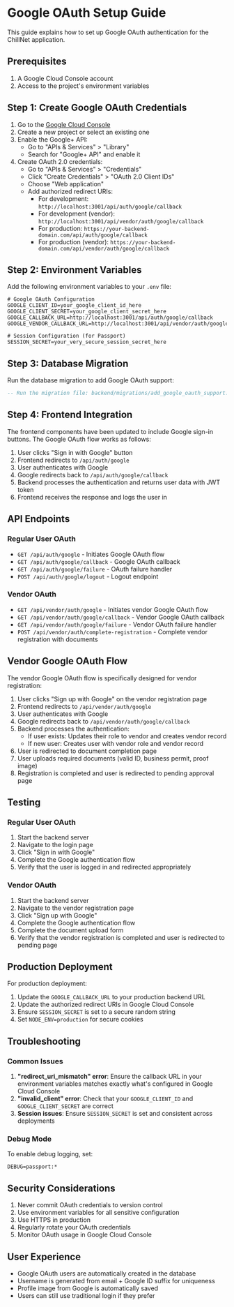 # Google OAuth Setup Guide

This guide explains how to set up Google OAuth authentication for the ChillNet application.

## Prerequisites

1. A Google Cloud Console account
2. Access to the project's environment variables

## Step 1: Create Google OAuth Credentials

1. Go to the [Google Cloud Console](https://console.cloud.google.com/)
2. Create a new project or select an existing one
3. Enable the Google+ API:
   - Go to "APIs & Services" > "Library"
   - Search for "Google+ API" and enable it
4. Create OAuth 2.0 credentials:
   - Go to "APIs & Services" > "Credentials"
   - Click "Create Credentials" > "OAuth 2.0 Client IDs"
   - Choose "Web application"
   - Add authorized redirect URIs:
     - For development: `http://localhost:3001/api/auth/google/callback`
     - For development (vendor): `http://localhost:3001/api/vendor/auth/google/callback`
     - For production: `https://your-backend-domain.com/api/auth/google/callback`
     - For production (vendor): `https://your-backend-domain.com/api/vendor/auth/google/callback`

## Step 2: Environment Variables

Add the following environment variables to your `.env` file:

```env
# Google OAuth Configuration
GOOGLE_CLIENT_ID=your_google_client_id_here
GOOGLE_CLIENT_SECRET=your_google_client_secret_here
GOOGLE_CALLBACK_URL=http://localhost:3001/api/auth/google/callback
GOOGLE_VENDOR_CALLBACK_URL=http://localhost:3001/api/vendor/auth/google/callback

# Session Configuration (for Passport)
SESSION_SECRET=your_very_secure_session_secret_here
```

## Step 3: Database Migration

Run the database migration to add Google OAuth support:

```sql
-- Run the migration file: backend/migrations/add_google_oauth_support.sql
```

## Step 4: Frontend Integration

The frontend components have been updated to include Google sign-in buttons. The Google OAuth flow works as follows:

1. User clicks "Sign in with Google" button
2. Frontend redirects to `/api/auth/google`
3. User authenticates with Google
4. Google redirects back to `/api/auth/google/callback`
5. Backend processes the authentication and returns user data with JWT token
6. Frontend receives the response and logs the user in

## API Endpoints

### Regular User OAuth
- `GET /api/auth/google` - Initiates Google OAuth flow
- `GET /api/auth/google/callback` - Google OAuth callback
- `GET /api/auth/google/failure` - OAuth failure handler
- `POST /api/auth/google/logout` - Logout endpoint

### Vendor OAuth
- `GET /api/vendor/auth/google` - Initiates vendor Google OAuth flow
- `GET /api/vendor/auth/google/callback` - Vendor Google OAuth callback
- `GET /api/vendor/auth/google/failure` - Vendor OAuth failure handler
- `POST /api/vendor/auth/complete-registration` - Complete vendor registration with documents

## Vendor Google OAuth Flow

The vendor Google OAuth flow is specifically designed for vendor registration:

1. User clicks "Sign up with Google" on the vendor registration page
2. Frontend redirects to `/api/vendor/auth/google`
3. User authenticates with Google
4. Google redirects back to `/api/vendor/auth/google/callback`
5. Backend processes the authentication:
   - If user exists: Updates their role to vendor and creates vendor record
   - If new user: Creates user with vendor role and vendor record
6. User is redirected to document completion page
7. User uploads required documents (valid ID, business permit, proof image)
8. Registration is completed and user is redirected to pending approval page

## Testing

### Regular User OAuth
1. Start the backend server
2. Navigate to the login page
3. Click "Sign in with Google"
4. Complete the Google authentication flow
5. Verify that the user is logged in and redirected appropriately

### Vendor OAuth
1. Start the backend server
2. Navigate to the vendor registration page
3. Click "Sign up with Google"
4. Complete the Google authentication flow
5. Complete the document upload form
6. Verify that the vendor registration is completed and user is redirected to pending page

## Production Deployment

For production deployment:

1. Update the `GOOGLE_CALLBACK_URL` to your production backend URL
2. Update the authorized redirect URIs in Google Cloud Console
3. Ensure `SESSION_SECRET` is set to a secure random string
4. Set `NODE_ENV=production` for secure cookies

## Troubleshooting

### Common Issues

1. **"redirect_uri_mismatch" error**: Ensure the callback URL in your environment variables matches exactly what's configured in Google Cloud Console
2. **"invalid_client" error**: Check that your `GOOGLE_CLIENT_ID` and `GOOGLE_CLIENT_SECRET` are correct
3. **Session issues**: Ensure `SESSION_SECRET` is set and consistent across deployments

### Debug Mode

To enable debug logging, set:
```env
DEBUG=passport:*
```

## Security Considerations

1. Never commit OAuth credentials to version control
2. Use environment variables for all sensitive configuration
3. Use HTTPS in production
4. Regularly rotate your OAuth credentials
5. Monitor OAuth usage in Google Cloud Console

## User Experience

- Google OAuth users are automatically created in the database
- Username is generated from email + Google ID suffix for uniqueness
- Profile image from Google is automatically saved
- Users can still use traditional login if they prefer
